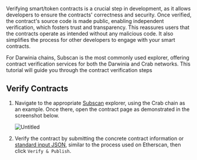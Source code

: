 Verifying smart/token contracts is a crucial step in development, as it allows developers to ensure the contracts' correctness and security. Once verified, the contract's source code is made public, enabling independent verification, which fosters trust and transparency. This reassures users that the contracts operate as intended without any malicious code. It also simplifies the process for other developers to engage with your smart contracts.

For Darwinia chains, Subscan is the most commonly used explorer, offering contract verification services for both the Darwinia and Crab networks. This tutorial will guide you through the contract verification steps

## Verify Contracts

1. Navigate to the appropriate [Subscan](https://www.notion.so/Crab-Chain-7d27b58cb42a4315b878281da0043aa6?pvs=21) explorer, using the Crab chain as an example. Once there, open the contract page as demonstrated in the screenshot below.
    
    ![Untitled](https://prod-files-secure.s3.us-west-2.amazonaws.com/a2739a4f-1eb7-4ba9-b2d2-18c34ed5b60d/a9ab108c-52e2-4ba4-a561-1c2e42d09dea/Untitled.png)
    
2. Verify the contract by submitting the concrete contract information or [standard input JSON](https://github.com/subscan-explorer/sourcify/blob/feat/doc/docs/Standard-Input-JSON.md), similar to the process used on Etherscan, then click `Verify & Publish`.